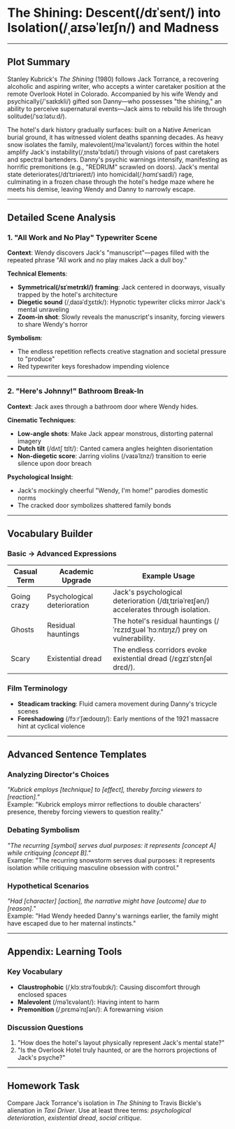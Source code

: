 # The Shining: Descent(/dɪˈsent/) into Isolation(/ˌaɪsəˈleɪʃn/) and Madness

---

## Plot Summary
Stanley Kubrick's *The Shining* (1980) follows Jack Torrance, a recovering alcoholic and aspiring writer, who accepts a winter caretaker position at the remote Overlook Hotel in Colorado. Accompanied by his wife Wendy and psychically(/'saɪkɪkli/) gifted son Danny—who possesses "the shining," an ability to perceive supernatural events—Jack aims to rebuild his life through solitude(/ˈsɑːlətuːd/).  

The hotel's dark history gradually surfaces: built on a Native American burial ground, it has witnessed violent deaths spanning decades. As heavy snow isolates the family, malevolent(/mə'lɛvələnt/) forces within the hotel amplify Jack's instability(/ˌɪnstə'bɪləti/) through visions of past caretakers and spectral bartenders. Danny's psychic warnings intensify, manifesting as horrific premonitions (e.g., "REDRUM" scrawled on doors). Jack's mental state deteriorates(/dɪˈtɪriəreɪt/) into homicidal(/ˌhɑmɪˈsaɪdl/) rage, culminating in a frozen chase through the hotel's hedge maze where he meets his demise, leaving Wendy and Danny to narrowly escape.

---

## Detailed Scene Analysis  

### 1. "All Work and No Play" Typewriter Scene
**Context**: Wendy discovers Jack's "manuscript"—pages filled with the repeated phrase "All work and no play makes Jack a dull boy."  

**Technical Elements**:
- **Symmetrical(/sɪˈmetrɪkl/) framing**: Jack centered in doorways, visually trapped by the hotel's architecture  
- **Diegetic sound** (/ˌdaɪəˈdʒɛtɪk/): Hypnotic typewriter clicks mirror Jack's mental unraveling  
- **Zoom-in shot**: Slowly reveals the manuscript's insanity, forcing viewers to share Wendy's horror  

**Symbolism**:
- The endless repetition reflects creative stagnation and societal pressure to "produce"  
- Red typewriter keys foreshadow impending violence

---

### 2. "Here's Johnny!" Bathroom Break-In
**Context**: Jack axes through a bathroom door where Wendy hides.

**Cinematic Techniques**:
- **Low-angle shots**: Make Jack appear monstrous, distorting paternal imagery
- **Dutch tilt** (/dʌtʃ tɪlt/): Canted camera angles heighten disorientation
- **Non-diegetic score**: Jarring violins (/vaɪəˈlɪnz/) transition to eerie silence upon door breach  

**Psychological Insight**:  
- Jack's mockingly cheerful "Wendy, I'm home!" parodies domestic norms  
- The cracked door symbolizes shattered family bonds  

---

## Vocabulary Builder  

### Basic → Advanced Expressions  
| Casual Term       | Academic Upgrade          | Example Usage                          |  
|-------------------|---------------------------|----------------------------------------|  
| Going crazy       | Psychological deterioration | Jack's psychological deterioration (/dɪˌtɪriəˈreɪʃən/) accelerates through isolation. |  
| Ghosts            | Residual hauntings         | The hotel's residual hauntings (/ˈrɛzɪdʒuəl ˈhɔːntɪŋz/) prey on vulnerability. |  
| Scary             | Existential dread          | The endless corridors evoke existential dread (/ɛɡzɪˈstɛnʃəl drɛd/). |  

### Film Terminology  
- **Steadicam tracking**: Fluid camera movement during Danny's tricycle scenes  
- **Foreshadowing** (/fɔːrˈʃædoʊɪŋ/): Early mentions of the 1921 massacre hint at cyclical violence  

---

## Advanced Sentence Templates  

### Analyzing Director's Choices  
*"Kubrick employs [technique] to [effect], thereby forcing viewers to [reaction]."*  
Example: "Kubrick employs mirror reflections to double characters' presence, thereby forcing viewers to question reality."  

### Debating Symbolism  
*"The recurring [symbol] serves dual purposes: it represents [concept A] while critiquing [concept B]."*  
Example: "The recurring snowstorm serves dual purposes: it represents isolation while critiquing masculine obsession with control."  

### Hypothetical Scenarios  
*"Had [character] [action], the narrative might have [outcome] due to [reason]."*  
Example: "Had Wendy heeded Danny's warnings earlier, the family might have escaped due to her maternal instincts."  

---

## Appendix: Learning Tools  

### Key Vocabulary  
- **Claustrophobic** (/ˌklɔːstrəˈfoʊbɪk/): Causing discomfort through enclosed spaces  
- **Malevolent** (/məˈlɛvələnt/): Having intent to harm  
- **Premonition** (/ˌprɛməˈnɪʃən/): A forewarning vision  

### Discussion Questions  
1. "How does the hotel's layout physically represent Jack's mental state?"  
2. "Is the Overlook Hotel truly haunted, or are the horrors projections of Jack's psyche?"  

---

## Homework Task  
Compare Jack Torrance's isolation in *The Shining* to Travis Bickle's alienation in *Taxi Driver*. Use at least three terms: *psychological deterioration*, *existential dread*, *social critique*.  